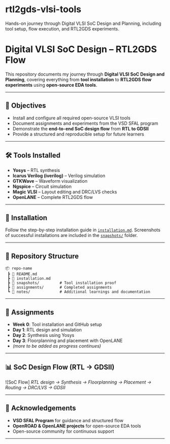 # rtl2gds-vlsi-tools
Hands-on journey through Digital VLSI SoC Design and Planning, including tool setup, flow execution, and RTL2GDS experiments.

# Digital VLSI SoC Design – RTL2GDS Flow

This repository documents my journey through **Digital VLSI SoC Design and Planning**, covering everything from **tool installation** to **RTL2GDS flow experiments** using **open-source EDA tools**.

---

## 📌 Objectives

* Install and configure all required open-source VLSI tools
* Document assignments and experiments from the VSD SFAL program
* Demonstrate the **end-to-end SoC design flow** from **RTL to GDSII**
* Provide a structured and reproducible setup for future learners

---

## 🛠️ Tools Installed

* **Yosys** – RTL synthesis
* **Icarus Verilog (iverilog)** – Verilog simulation
* **GTKWave** – Waveform visualization
* **Ngspice** – Circuit simulation
* **Magic VLSI** – Layout editing and DRC/LVS checks
* **OpenLANE** – Complete RTL2GDS flow

---

## 🚀 Installation

Follow the step-by-step installation guide in [`installation.md`](installation.md).
Screenshots of successful installations are included in the [`snapshots/`](snapshots/) folder.

---

## 📂 Repository Structure

```
📦 repo-name
 ┣ 📜 README.md
 ┣ 📜 installation.md
 ┣ 📂 snapshots/         # Tool installation proof
 ┣ 📂 assignments/       # Completed assignments
 ┗ 📂 notes/             # Additional learnings and documentation
```

---

## 📒 Assignments

* **Week 0**: Tool installation and GitHub setup
* **Day 1**: RTL design and simulation
* **Day 2**: Synthesis using Yosys
* **Day 3**: Floorplanning and placement with OpenLANE
* *(more to be added as progress continues)*

---

## 📊 SoC Design Flow (RTL → GDSII)

![SoC Flow]
*RTL design → Synthesis → Floorplanning → Placement → Routing → DRC/LVS → GDSII*

---

## 🙌 Acknowledgements

* **VSD SFAL Program** for guidance and structured flow
* **OpenROAD & OpenLANE projects** for open-source EDA tools
* Open-source community for continuous support

---
